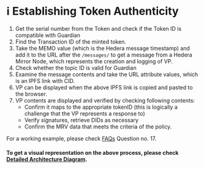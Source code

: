 # ℹ Establishing Token Authenticity

1. Get the serial number from the Token and check if the Token ID is compatible with Guardian
2. Find the Transaction ID of the minted token.
3. Take the MEMO value (which is the Hedera message timestamp) and add it to the URL after the `/messages/` to get a message from a Hedera Mirror Node, which represents the creation and logging of VP.
4. Check whether the topic ID is valid for Guardian
5. Examine the message contents and take the URL attribute values, which is an IPFS link with CID.
6. VP can be displayed when the above IPFS link is copied and pasted to the browser.
7. VP contents are displayed and verified by checking following contents:
   * Confirm it maps to the appropriate tokenID (this is logically a challenge that the VP represents a response to)
   * Verify signatures, retrieve DIDs as necessary
   * Confirm the MRV data that meets the criteria of the policy.

For a working example, please check [FAQs](../faqs/faqs.md) Question no. 17.

#### To get a visual representation on the above process, please check [Detailed Architecture Diagram](../guardian-architecture/schema-architecture.md).
